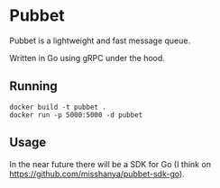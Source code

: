 # Pubbet

Pubbet is a lightweight and fast message queue.

Written in Go using gRPC under the hood.

## Running

```shell
docker build -t pubbet .
docker run -p 5000:5000 -d pubbet
```

## Usage
In the near future there will be a SDK for Go (I think on https://github.com/misshanya/pubbet-sdk-go).
